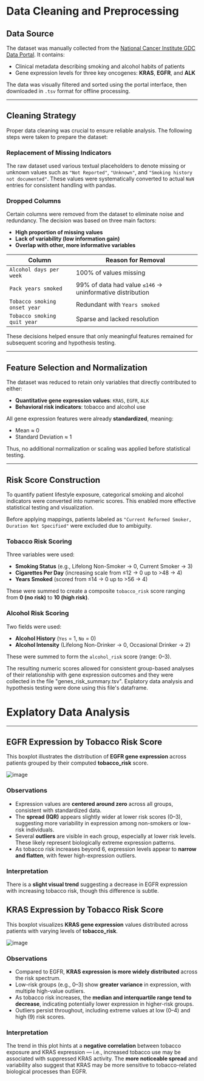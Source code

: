 # Data Cleaning and Preprocessing

## Data Source

The dataset was manually collected from the [National Cancer Institute GDC Data Portal](https://portal.gdc.cancer.gov/). It contains:

- Clinical metadata describing smoking and alcohol habits of patients
- Gene expression levels for three key oncogenes: **KRAS**, **EGFR**, and **ALK**

The data was visually filtered and sorted using the portal interface, then downloaded in `.tsv` format for offline processing.

---

## Cleaning Strategy

Proper data cleaning was crucial to ensure reliable analysis. The following steps were taken to prepare the dataset:

### Replacement of Missing Indicators

The raw dataset used various textual placeholders to denote missing or unknown values such as `"Not Reported"`, `"Unknown"`, and `"Smoking history not documented"`. These values were systematically converted to actual `NaN` entries for consistent handling with pandas.


### Dropped Columns

Certain columns were removed from the dataset to eliminate noise and redundancy. The decision was based on three main factors:

- **High proportion of missing values**
- **Lack of variability (low information gain)**
- **Overlap with other, more informative variables**

| **Column**                      | **Reason for Removal**                                  |
|---------------------------------|----------------------------------------------------------|
| `Alcohol days per week`         | 100% of values missing                                   |
| `Pack years smoked`             | 99% of data had value `≤146` → uninformative distribution |
| `Tobacco smoking onset year`    | Redundant with `Years smoked`                            |
| `Tobacco smoking quit year`     | Sparse and lacked resolution                             |

These decisions helped ensure that only meaningful features remained for subsequent scoring and hypothesis testing.

---

## Feature Selection and Normalization

The dataset was reduced to retain only variables that directly contributed to either:

- **Quantitative gene expression values**: `KRAS`, `EGFR`, `ALK`
- **Behavioral risk indicators**: tobacco and alcohol use

All gene expression features were already **standardized**, meaning:

- Mean ≈ 0
- Standard Deviation ≈ 1

Thus, no additional normalization or scaling was applied before statistical testing.

---

## Risk Score Construction

To quantify patient lifestyle exposure, categorical smoking and alcohol indicators were converted into numeric scores. This enabled more effective statistical testing and visualization.

Before applying mappings, patients labeled as `"Current Reformed Smoker, Duration Not Specified"` were excluded due to ambiguity.

### Tobacco Risk Scoring

Three variables were used:
- **Smoking Status** (e.g., Lifelong Non-Smoker → 0, Current Smoker → 3)
- **Cigarettes Per Day** (increasing scale from ≤12 → 0 up to >48 → 4)
- **Years Smoked** (scored from ≤14 → 0 up to >56 → 4)

These were summed to create a composite `tobacco_risk` score ranging from **0 (no risk)** to **10 (high risk)**.

### Alcohol Risk Scoring

Two fields were used:
- **Alcohol History** (`Yes` = 1, `No` = 0)
- **Alcohol Intensity** (Lifelong Non-Drinker → 0, Occasional Drinker → 2)

These were summed to form the `alcohol_risk` score (range: 0–3).

The resulting numeric scores allowed for consistent group-based analyses of their relationship with gene expression outcomes and they were collected in the file "genes_risk_summary.tsv". Explatory data analysis and hypothesis testing were done using this file's dataframe.


# Explatory Data Analysis
---
## EGFR Expression by Tobacco Risk Score

This boxplot illustrates the distribution of **EGFR gene expression** across patients grouped by their computed **tobacco_risk** score.

![image](https://github.com/user-attachments/assets/28a7697d-9b9d-4ad9-931f-95a653e94df0)

### Observations

- Expression values are **centered around zero** across all groups, consistent with standardized data.
- The **spread (IQR)** appears slightly wider at lower risk scores (0–3), suggesting more variability in expression among non-smokers or low-risk individuals.
- Several **outliers** are visible in each group, especially at lower risk levels. These likely represent biologically extreme expression patterns.
- As tobacco risk increases beyond 6, expression levels appear to **narrow and flatten**, with fewer high-expression outliers.

### Interpretation

There is a **slight visual trend** suggesting a decrease in EGFR expression with increasing tobacco risk, though this difference is subtle.

## KRAS Expression by Tobacco Risk Score

This boxplot visualizes **KRAS gene expression** values distributed across patients with varying levels of **tobacco_risk**.

![image](https://github.com/user-attachments/assets/aedf8305-03dd-44e1-805c-188712ce5343)

### Observations

- Compared to EGFR, **KRAS expression is more widely distributed** across the risk spectrum.
- Low-risk groups (e.g., 0–3) show **greater variance** in expression, with multiple high-value outliers.
- As tobacco risk increases, the **median and interquartile range tend to decrease**, indicating potentially lower expression in higher-risk groups.
- Outliers persist throughout, including extreme values at low (0–4) and high (9) risk scores.

### Interpretation

The trend in this plot hints at a **negative correlation** between tobacco exposure and KRAS expression — i.e., increased tobacco use may be associated with suppressed KRAS activity. The **more noticeable spread** and variability also suggest that KRAS may be more sensitive to tobacco-related biological processes than EGFR.



